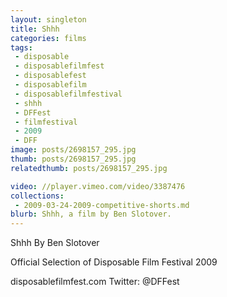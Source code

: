 ```yaml
---
layout: singleton
title: Shhh
categories: films
tags:
 - disposable
 - disposablefilmfest
 - disposablefest
 - disposablefilm
 - disposablefilmfestival
 - shhh
 - DFFest
 - filmfestival
 - 2009
 - DFF
image: posts/2698157_295.jpg
thumb: posts/2698157_295.jpg
relatedthumb: posts/2698157_295.jpg

video: //player.vimeo.com/video/3387476
collections:
 - 2009-03-24-2009-competitive-shorts.md
blurb: Shhh, a film by Ben Slotover.
---
```


Shhh
By Ben Slotover

Official Selection of Disposable Film Festival 2009

disposablefilmfest.com
Twitter: @DFFest